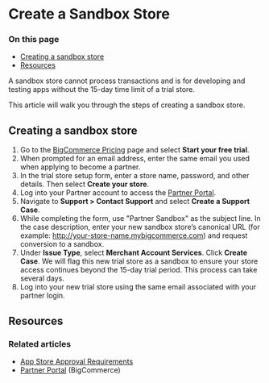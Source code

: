 # Create a Sandbox Store

<div class="otp" id="no-index"> 

### On this page
- [Creating a sandbox store](#creating-a-sandbox-store)
- [Resources](#resources)
</div> 

A sandbox store cannot process transactions and is for developing and testing apps without the 15-day time limit of a trial store. 

This article will walk you through the steps of creating a sandbox store.

## Creating a sandbox store

1. Go to the [BigCommerce Pricing](https://www.bigcommerce.com/essentials/pricing/) page and select **Start your free trial**.
2. When prompted for an email address, enter the same email you used when applying to become a partner.
3. In the trial store setup form, enter a store name, password, and other details. Then select **Create your store**.
4. Log into your Partner account to access the [Partner Portal](https://partners.bigcommerce.com). 
5. Navigate to **Support > Contact Support** and select **Create a Support Case**.
6. While completing the form, use "Partner Sandbox" as the subject line. In the case description, enter your new sandbox store’s canonical URL (for example: http://your-store-name.mybigcommerce.com) and request conversion to a sandbox. 
7. Under **Issue Type**, select **Merchant Account Services**. Click **Create Case**. We will flag this new trial store as a sandbox to ensure your store access continues beyond the 15-day trial period. This process can take several days.
8.  Log into your new trial store using the same email associated with your partner login.

## Resources

### Related articles
* [App Store Approval Requirements](https://developer.bigcommerce.com/api-docs/partner/app-store-approval-requirements)
* [Partner Portal](https://partners.bigcommerce.com/) (BigCommerce)
